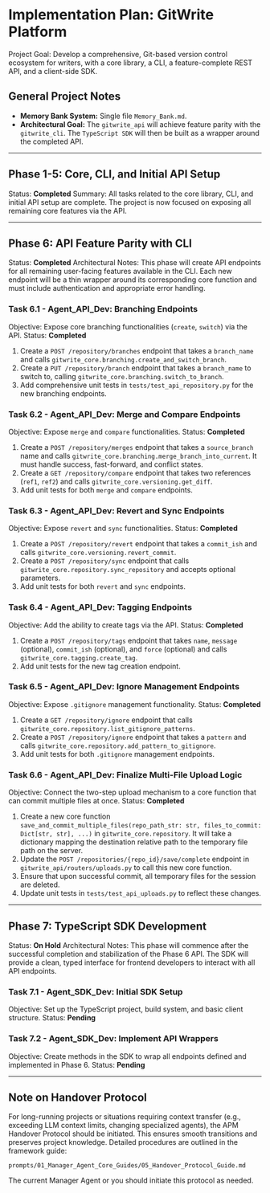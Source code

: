 # Implementation Plan: GitWrite Platform

Project Goal: Develop a comprehensive, Git-based version control ecosystem for writers, with a core library, a CLI, a feature-complete REST API, and a client-side SDK.

## General Project Notes
*   **Memory Bank System:** Single file `Memory_Bank.md`.
*   **Architectural Goal:** The `gitwrite_api` will achieve feature parity with the `gitwrite_cli`. The `TypeScript SDK` will then be built as a wrapper around the completed API.

---
## Phase 1-5: Core, CLI, and Initial API Setup
Status: **Completed**
Summary: All tasks related to the core library, CLI, and initial API setup are complete. The project is now focused on exposing all remaining core features via the API.

---

## Phase 6: API Feature Parity with CLI
Status: **Completed**
Architectural Notes: This phase will create API endpoints for all remaining user-facing features available in the CLI. Each new endpoint will be a thin wrapper around its corresponding core function and must include authentication and appropriate error handling.

### Task 6.1 - Agent_API_Dev: Branching Endpoints
Objective: Expose core branching functionalities (`create`, `switch`) via the API.
Status: **Completed**

1.  Create a `POST /repository/branches` endpoint that takes a `branch_name` and calls `gitwrite_core.branching.create_and_switch_branch`.
2.  Create a `PUT /repository/branch` endpoint that takes a `branch_name` to switch to, calling `gitwrite_core.branching.switch_to_branch`.
3.  Add comprehensive unit tests in `tests/test_api_repository.py` for the new branching endpoints.

### Task 6.2 - Agent_API_Dev: Merge and Compare Endpoints
Objective: Expose `merge` and `compare` functionalities.
Status: **Completed**

1.  Create a `POST /repository/merges` endpoint that takes a `source_branch` name and calls `gitwrite_core.branching.merge_branch_into_current`. It must handle success, fast-forward, and conflict states.
2.  Create a `GET /repository/compare` endpoint that takes two references (`ref1`, `ref2`) and calls `gitwrite_core.versioning.get_diff`.
3.  Add unit tests for both `merge` and `compare` endpoints.

### Task 6.3 - Agent_API_Dev: Revert and Sync Endpoints
Objective: Expose `revert` and `sync` functionalities.
Status: **Completed**

1.  Create a `POST /repository/revert` endpoint that takes a `commit_ish` and calls `gitwrite_core.versioning.revert_commit`.
2.  Create a `POST /repository/sync` endpoint that calls `gitwrite_core.repository.sync_repository` and accepts optional parameters.
3.  Add unit tests for both `revert` and `sync` endpoints.

### Task 6.4 - Agent_API_Dev: Tagging Endpoints
Objective: Add the ability to create tags via the API.
Status: **Completed**

1.  Create a `POST /repository/tags` endpoint that takes `name`, `message` (optional), `commit_ish` (optional), and `force` (optional) and calls `gitwrite_core.tagging.create_tag`.
2.  Add unit tests for the new tag creation endpoint.

### Task 6.5 - Agent_API_Dev: Ignore Management Endpoints
Objective: Expose `.gitignore` management functionality.
Status: **Completed**

1.  Create a `GET /repository/ignore` endpoint that calls `gitwrite_core.repository.list_gitignore_patterns`.
2.  Create a `POST /repository/ignore` endpoint that takes a `pattern` and calls `gitwrite_core.repository.add_pattern_to_gitignore`.
3.  Add unit tests for both `.gitignore` management endpoints.

### Task 6.6 - Agent_API_Dev: Finalize Multi-File Upload Logic
Objective: Connect the two-step upload mechanism to a core function that can commit multiple files at once.
Status: **Completed**

1.  Create a new core function `save_and_commit_multiple_files(repo_path_str: str, files_to_commit: Dict[str, str], ...)` in `gitwrite_core.repository`. It will take a dictionary mapping the destination relative path to the temporary file path on the server.
2.  Update the `POST /repositories/{repo_id}/save/complete` endpoint in `gitwrite_api/routers/uploads.py` to call this new core function.
3.  Ensure that upon successful commit, all temporary files for the session are deleted.
4.  Update unit tests in `tests/test_api_uploads.py` to reflect these changes.

---

## Phase 7: TypeScript SDK Development
Status: **On Hold**
Architectural Notes: This phase will commence after the successful completion and stabilization of the Phase 6 API. The SDK will provide a clean, typed interface for frontend developers to interact with all API endpoints.

### Task 7.1 - Agent_SDK_Dev: Initial SDK Setup
Objective: Set up the TypeScript project, build system, and basic client structure.
Status: **Pending**

### Task 7.2 - Agent_SDK_Dev: Implement API Wrappers
Objective: Create methods in the SDK to wrap all endpoints defined and implemented in Phase 6.
Status: **Pending**

---
## Note on Handover Protocol

For long-running projects or situations requiring context transfer (e.g., exceeding LLM context limits, changing specialized agents), the APM Handover Protocol should be initiated. This ensures smooth transitions and preserves project knowledge. Detailed procedures are outlined in the framework guide:

`prompts/01_Manager_Agent_Core_Guides/05_Handover_Protocol_Guide.md`

The current Manager Agent or you should initiate this protocol as needed.
